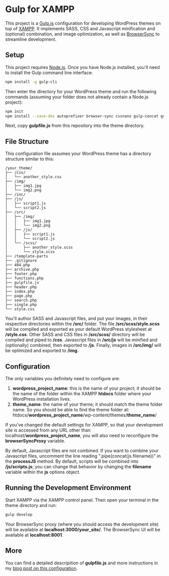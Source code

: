 # Gulp for XAMPP

This project is a [Gulp.js](https://gulpjs.com/) configuration for developing WordPress themes on top of [XAMPP](https://www.apachefriends.org/download.html). It implements SASS, CSS and Javascript minification and (optional) combination, and image optimization, as well as [BrowserSync](https://browsersync.io/) to streamline development.

## Setup

This project requires [Node.js](https://nodejs.org/en). Once you have Node.js installed, you'll need to install the Gulp command line interface:

```bash
npm install -g gulp-cli
```

Then enter the directory for your WordPress theme and run the following commands (assuming your folder does not already contain a Node.js project):

```bash
npm init
npm install --save-dev autoprefixer browser-sync cssnano gulp-concat gulp-deporder gulp-imagemin gulp-newer gulp-postcss gulp-sass gulp-strip-debug gulp-uglify postcss-assets
```

Next, copy **gulpfile.js** from this repository into the theme directory.

## File Structure

This configuration file assumes your WordPress theme has a directory structure similar to this:

```text
/your_theme/
├── /css/
│   └── another_style.css
├── /img/
│   ├── img1.jpg
│   └── img2.png
├── /inc/
├── /js/
│   ├── script1.js
│   └── script2.js
├── /src/
│   ├── /img/
│   │   ├── img1.jpg
│   │   └── img2.png
│   ├── /js/
│   │   ├── script1.js
│   │   └── script2.js
│   └── /scss/
│       ├── another_style.scss
│       └── style.scss
├── /template-parts
├── .gitignore
├── 404.php
├── archive.php
├── footer.php
├── functions.php
├── gulpfile.js
├── header.php
├── index.php
├── page.php
├── search.php
├── single.php
└── style.css
```

You'll author SASS and Javascript files, and put your images, in their respective directories within the **/src/** folder. The file **/src/scss/style.scss** will be compiled and exported as your default WordPress stylesheet at **/style.css**. Other SASS and CSS files in **/src/scss/** directory will be compiled and piped to **/css**. Javascript files in **/src/js** will be minified and (optionally) combined, then exported to **/js**. Finally, images in **/src/img/** will be optimized and exported to **/img**.

## Configuration

The only variables you definitely need to configure are:

1. **wordpress_project_name**: this is the name of your project; it should be the name of the folder within the XAMPP **htdocs** folder where your WordPress installation lives.
2. **theme_name**: the name of your theme; it should match the theme folder name. So you should be able to find the theme folder at: htdocs/**wordpress_project_name**/wp-content/themes/**theme_name**/

If you've changed the default settings for XAMPP, so that your development site is accessed from any URL other than localhost/**wordpress_project_name**, you will also need to reconfigure the **browserSyncProxy** variable.

By default, Javascript files are not combined. If you want to combine your Javascript files, uncomment the line reading ".pipe(concat(js.filename))" in the **processJS** method. By default, scripts will be combined into **/js/scripts.js**; you can change that behavior by changing the **filename** variable within the **js** options object.

## Running the Development Environment

Start XAMPP via the XAMPP control panel. Then open your terminal in the theme directory and run:

```bash
gulp develop
```

Your BrowserSync proxy (where you should access the development site) will be available at **localhost:3000/your_site/**. The BrowserSync UI will be available at **localhost:8001**.

## More

You can find a detailed descripition of **gulpfile.js** and more instructions in my [blog post on this configuration](https://danielcassman.com/posts/2023/08/11/wordpress-development-with-xampp-gulp-and-sass/).
